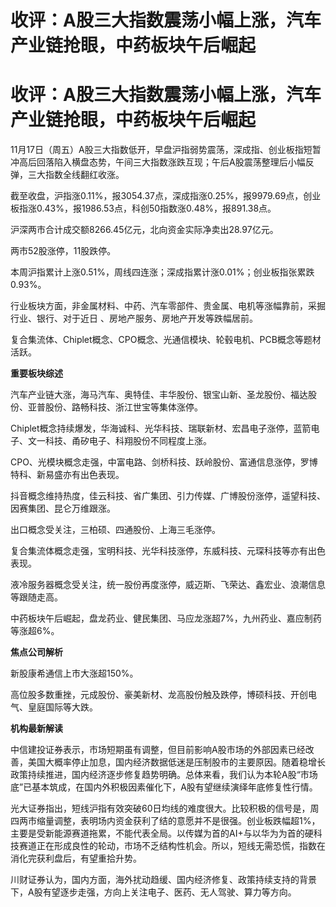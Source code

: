 # 收评：A股三大指数震荡小幅上涨，汽车产业链抢眼，中药板块午后崛起

# 收评：A股三大指数震荡小幅上涨，汽车产业链抢眼，中药板块午后崛起

11月17日（周五）A股三大指数低开，早盘沪指弱势震荡，深成指、创业板指短暂冲高后回落陷入横盘态势，午间三大指数涨跌互现；午后A股震荡整理后小幅反弹，三大指数全线翻红收涨。

截至收盘，沪指涨0.11%，报3054.37点，深成指涨0.25%，报9979.69点，创业板指涨0.43%，报1986.53点，科创50指数涨0.48%，报891.38点。

沪深两市合计成交额8266.45亿元，北向资金实际净卖出28.97亿元。

两市52股涨停，11股跌停。

本周沪指累计上涨0.51%，周线四连涨；深成指累计涨0.01%；创业板指张累跌0.93%。

行业板块方面，非金属材料、中药、汽车零部件、贵金属、电机等涨幅靠前，采掘行业、银行、对于近日 、房地产服务、房地产开发等跌幅居前。

复合集流体、Chiplet概念、CPO概念、光通信模块、轮毂电机、PCB概念等题材活跃。

**重要板块综述**

汽车产业链大涨，海马汽车、奥特佳、丰华股份、银宝山新、圣龙股份、福达股份、亚普股份、路畅科技、浙江世宝等集体涨停。

Chiplet概念持续爆发，华海诚科、光华科技、瑞联新材、宏昌电子涨停，蓝箭电子、文一科技、甬矽电子、科翔股份不同程度上涨。

CPO、光模块概念走强，中富电路、剑桥科技、跃岭股份、富通信息涨停，罗博特科、新易盛亦有出色表现。

抖音概念维持热度，佳云科技、省广集团、引力传媒、广博股份涨停，遥望科技、因赛集团、昆仑万维跟涨。

出口概念受关注，三柏硕、四通股份、上海三毛涨停。

复合集流体概念走强，宝明科技、光华科技涨停，东威科技、元琛科技等亦有出色表现。

液冷服务器概念受关注，统一股份再度涨停，威迈斯、飞荣达、鑫宏业、浪潮信息等跟随走高。

中药板块午后崛起，盘龙药业、健民集团、马应龙涨超7%，九州药业、嘉应制药等涨超6%。

**焦点公司解析**

新股康希通信上市大涨超150%。

高位股多数重挫，元成股份、豪美新材、龙高股份触及跌停，博硕科技、开创电气、皇庭国际等大跌。

**机构最新解读**

中信建投证券表示，市场短期虽有调整，但目前影响A股市场的外部因素已经改善，美国大概率停止加息，国内经济数据低迷是压制股市的主要原因。随着稳增长政策持续推进，国内经济逐步修复趋势明确。总体来看，我们认为本轮A股“市场底”已基本筑成，在国内外积极因素催化下，A股有望继续演绎年底修复性行情。

光大证券指出，短线沪指有效突破60日均线的难度很大。比较积极的信号是，周四两市缩量调整，表明场内资金获利了结的意愿并不是很强。创业板跌幅超1%，主要是受新能源赛道拖累，不能代表全局。以传媒为首的AI+与以华为为首的硬科技赛道正在形成良性的轮动，市场不乏结构性机会。所以，短线无需恐慌，指数在消化完获利盘后，有望重拾升势。

川财证券认为，国内方面，海外扰动趋缓、国内经济修复、政策持续支持的背景下，A股有望逐步走强，方向上关注电子、医药、无人驾驶、算力等方向。


